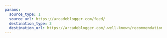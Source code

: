 ```yaml
---
params:
  source_type: 1
  source_url: https://arcadeblogger.com/feed/
  destination_type: 3
  destination_url: https://arcadeblogger.com/.well-known/recommendations.opml
---
```

